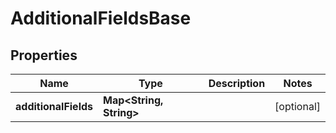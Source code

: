 # AdditionalFieldsBase

## Properties
Name | Type | Description | Notes
------------ | ------------- | ------------- | -------------
**additionalFields** | **Map&lt;String, String&gt;** |  |  [optional]
